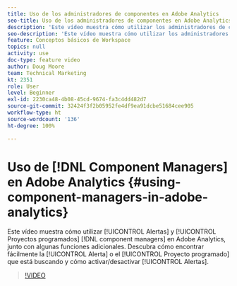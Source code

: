 ```yaml
---
title: Uso de los administradores de componentes en Adobe Analytics
seo-title: Uso de los administradores de componentes en Adobe Analytics
description: 'Este vídeo muestra cómo utilizar los administradores de componentes Alertas y Proyectos programados en Adobe Analytics, junto con algunas funciones adicionales. Aprenda a encontrar fácilmente la alerta o el proyecto programado que busca, así como a activar o desactivar alertas. '
seo-description: 'Este vídeo muestra cómo utilizar los administradores de componentes Alertas y Proyectos programados en Adobe Analytics, junto con algunas funciones adicionales. Aprenda a encontrar fácilmente la alerta o el proyecto programado que busca, así como a activar o desactivar alertas. '
feature: Conceptos básicos de Workspace
topics: null
activity: use
doc-type: feature video
author: Doug Moore
team: Technical Marketing
kt: 2351
role: User
level: Beginner
exl-id: 2230ca48-4b08-45cd-9674-fa3c4dd482d7
source-git-commit: 32424f3f2b05952fe4df9ea91dcbe51684cee905
workflow-type: ht
source-wordcount: '136'
ht-degree: 100%

---
```


# Uso de [!DNL Component Managers] en Adobe Analytics {#using-component-managers-in-adobe-analytics}

Este vídeo muestra cómo utilizar [!UICONTROL Alertas] y [!UICONTROL Proyectos programados] [!DNL component managers] en Adobe Analytics, junto con algunas funciones adicionales. Descubra cómo encontrar fácilmente la [!UICONTROL Alerta] o el [!UICONTROL Proyecto programado] que está buscando y cómo activar/desactivar [!UICONTROL Alertas].

>[!VIDEO](https://video.tv.adobe.com/v/24068/?quality=12)
